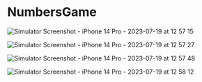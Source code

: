 # NumbersGame

![Simulator Screenshot - iPhone 14 Pro - 2023-07-19 at 12 57 15](https://github.com/enesgumus/NumbersGame/assets/80697341/e9a380f2-48b3-49cd-b46e-2b528a498f55)

![Simulator Screenshot - iPhone 14 Pro - 2023-07-19 at 12 57 27](https://github.com/enesgumus/NumbersGame/assets/80697341/a6a7915d-a526-40b5-9001-5d9f132558d8)

![Simulator Screenshot - iPhone 14 Pro - 2023-07-19 at 12 57 48](https://github.com/enesgumus/NumbersGame/assets/80697341/f44f0995-fa1b-483b-b976-91f530ae99bc)

![Simulator Screenshot - iPhone 14 Pro - 2023-07-19 at 12 58 12](https://github.com/enesgumus/NumbersGame/assets/80697341/168c797e-c8dc-4042-a04d-58522847a533)

